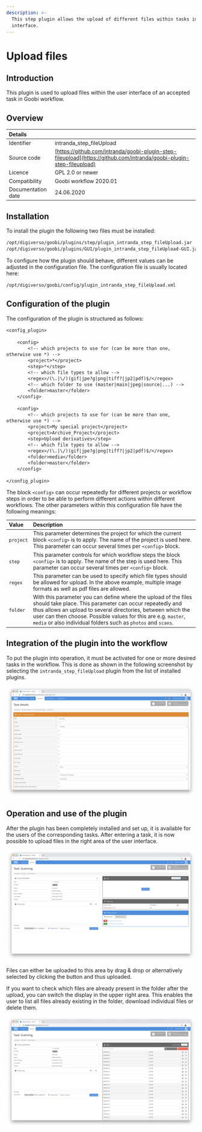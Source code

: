 ```yaml
---
description: >-
  This step plugin allows the upload of different files within tasks in the web
  interface.
---
```


# Upload files

## Introduction

This plugin is used to upload files within the user interface of an accepted task in Goobi workflow.

## Overview

| Details |  |
| :--- | :--- |
| Identifier | intranda\_step\_fileUpload |
| Source code | [https://github.com/intranda/goobi-plugin-step-fileupload](https://github.com/intranda/goobi-plugin-step-fileupload) |
| Licence | GPL 2.0 or newer |
| Compatibility | Goobi workflow 2020.01 |
| Documentation date | 24.06.2020 |

## Installation

To install the plugin the following two files must be installed:

```bash
/opt/digiverso/goobi/plugins/step/plugin_intranda_step_fileUpload.jar
/opt/digiverso/goobi/plugins/GUI/plugin_intranda_step_fileUpload-GUI.jar
```

To configure how the plugin should behave, different values can be adjusted in the configuration file. The configuration file is usually located here:

```bash
/opt/digiverso/goobi/config/plugin_intranda_step_fileUpload.xml
```

## Configuration of the plugin

The configuration of the plugin is structured as follows:

```markup
<config_plugin>

    <config>
        <!-- which projects to use for (can be more than one, otherwise use *) -->
        <project>*</project>
        <step>*</step>
        <!-- which file types to allow -->
        <regex>/(\.|\/)(gif|jpe?g|png|tiff?|jp2|pdf)$/</regex>
        <!-- which folder to use (master|main|jpeg|source|...) -->
        <folder>master</folder>
    </config>

    <config>
        <!-- which projects to use for (can be more than one, otherwise use *) -->
        <project>My special project</project>
        <project>Archive_Project</project>
        <step>Upload derivatives</step>
        <!-- which file types to allow -->
        <regex>/(\.|\/)(gif|jpe?g|png|tiff?|jp2|pdf)$/</regex>
        <folder>media</folder>
        <folder>master</folder>
    </config>

</config_plugin>
```

The block `<config>` can occur repeatedly for different projects or workflow steps in order to be able to perform different actions within different workflows. The other parameters within this configuration file have the following meanings:

| Value | Description |
| :--- | :--- |
| `project` | This parameter determines the project for which the current block `<config>` is to apply. The name of the project is used here. This parameter can occur several times per `<config>` block. |
| `step` | This parameter controls for which workflow steps the block `<config>` is to apply. The name of the step is used here. This parameter can occur several times per `<config>` block. |
| `regex` | This parameter can be used to specify which file types should be allowed for upload. In the above example, multiple image formats as well as pdf files are allowed. |
| `folder` | With this parameter you can define where the upload of the files should take place. This parameter can occur repeatedly and thus allows an upload to several directories, between which the user can then choose. Possible values for this are e.g. `master`, `media` or also individual folders such as `photos` and `scans`. |

## Integration of the plugin into the workflow

To put the plugin into operation, it must be activated for one or more desired tasks in the workflow. This is done as shown in the following screenshot by selecting the `intranda_step_fileUpload` plugin from the list of installed plugins.

![Assigning the plugin to a specific task](../.gitbook/assets/intranda_step_fileUpload1_en.png)

## Operation and use of the plugin

After the plugin has been completely installed and set up, it is available for the users of the corresponding tasks. After entering a task, it is now possible to upload files in the right area of the user interface.

![Display of the upload area within the accepted task](../.gitbook/assets/intranda_step_fileUpload2_en.png)

Files can either be uploaded to this area by drag & drop or alternatively selected by clicking the button and thus uploaded.

If you want to check which files are already present in the folder after the upload, you can switch the display in the upper right area. This enables the user to list all files already existing in the folder, download individual files or delete them.

![Display of an overview of all already existing files in the folder](../.gitbook/assets/intranda_step_fileUpload3_en.png)

